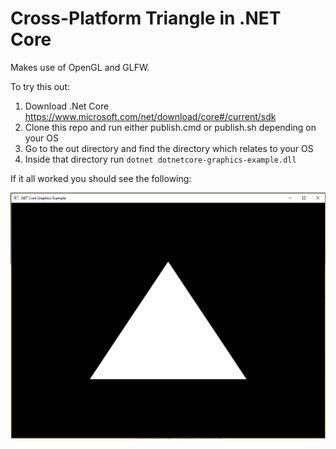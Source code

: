 # Cross-Platform Triangle in .NET Core

Makes use of OpenGL and GLFW.

To try this out:

1. Download .Net Core https://www.microsoft.com/net/download/core#/current/sdk
2. Clone this repo and run either publish.cmd or publish.sh depending on your OS
3. Go to the out directory and find the directory which relates to your OS
4. Inside that directory run `dotnet dotnetcore-graphics-example.dll`

If it all worked you should see the following:

![output](output.png)
